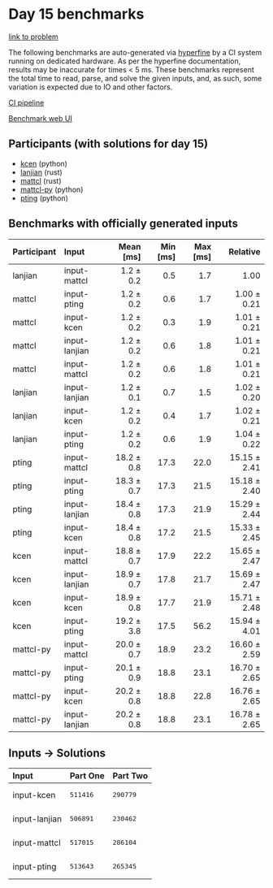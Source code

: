 # Day 15 benchmarks

[link to problem](https://adventofcode.com/2023/day/15)

The following benchmarks are auto-generated via
[hyperfine](https://github.com/sharkdp/hyperfine) by a CI system running on
dedicated hardware. As per the hyperfine documentation, results may be
inaccurate for times < 5 ms. These benchmarks represent the total time to read,
parse, and solve the given inputs, and, as such, some variation is expected due
to IO and other factors.

[CI pipeline](http://ci.papercode.net:8080/teams/main/pipelines/aoc2023)

[Benchmark web UI](https://aoc.ancalagon.black)


## Participants (with solutions for day 15)

- [kcen](https://github.com/kcen/aoc2023) (python)
- [lanjian](https://github.com/lanjian/aoc-2023) (rust)
- [mattcl](https://github.com/mattcl/aoc2023) (rust)
- [mattcl-py](https://github.com/mattcl/aoc2023-py) (python)
- [pting](https://github.com/pting/aoc2023) (python)


## Benchmarks with officially generated inputs

| Participant | Input | Mean [ms] | Min [ms] | Max [ms] | Relative |
|:---|:---|---:|---:|---:|---:|
| lanjian | input-mattcl | 1.2 ± 0.2 | 0.5 | 1.7 | 1.00 |
| mattcl | input-pting | 1.2 ± 0.2 | 0.6 | 1.7 | 1.00 ± 0.21 |
| mattcl | input-kcen | 1.2 ± 0.2 | 0.3 | 1.9 | 1.01 ± 0.21 |
| mattcl | input-lanjian | 1.2 ± 0.2 | 0.6 | 1.8 | 1.01 ± 0.21 |
| mattcl | input-mattcl | 1.2 ± 0.2 | 0.6 | 1.8 | 1.01 ± 0.21 |
| lanjian | input-lanjian | 1.2 ± 0.1 | 0.7 | 1.5 | 1.02 ± 0.20 |
| lanjian | input-kcen | 1.2 ± 0.2 | 0.4 | 1.7 | 1.02 ± 0.21 |
| lanjian | input-pting | 1.2 ± 0.2 | 0.6 | 1.9 | 1.04 ± 0.22 |
| pting | input-mattcl | 18.2 ± 0.8 | 17.3 | 22.0 | 15.15 ± 2.41 |
| pting | input-pting | 18.3 ± 0.7 | 17.3 | 21.5 | 15.18 ± 2.40 |
| pting | input-lanjian | 18.4 ± 0.8 | 17.3 | 21.9 | 15.29 ± 2.44 |
| pting | input-kcen | 18.4 ± 0.8 | 17.2 | 21.5 | 15.33 ± 2.45 |
| kcen | input-mattcl | 18.8 ± 0.7 | 17.9 | 22.2 | 15.65 ± 2.47 |
| kcen | input-lanjian | 18.9 ± 0.7 | 17.8 | 21.7 | 15.69 ± 2.47 |
| kcen | input-kcen | 18.9 ± 0.8 | 17.7 | 21.9 | 15.71 ± 2.48 |
| kcen | input-pting | 19.2 ± 3.8 | 17.5 | 56.2 | 15.94 ± 4.01 |
| mattcl-py | input-mattcl | 20.0 ± 0.7 | 18.9 | 23.2 | 16.60 ± 2.59 |
| mattcl-py | input-pting | 20.1 ± 0.9 | 18.8 | 23.1 | 16.70 ± 2.65 |
| mattcl-py | input-kcen | 20.2 ± 0.8 | 18.8 | 22.8 | 16.76 ± 2.65 |
| mattcl-py | input-lanjian | 20.2 ± 0.8 | 18.8 | 23.1 | 16.78 ± 2.65 |


## Inputs -> Solutions

| Input | Part One | Part Two |
|:---|:---|:---|
|input-kcen|<pre>511416</pre>|<pre>290779</pre>|
|input-lanjian|<pre>506891</pre>|<pre>230462</pre>|
|input-mattcl|<pre>517015</pre>|<pre>286104</pre>|
|input-pting|<pre>513643</pre>|<pre>265345</pre>|